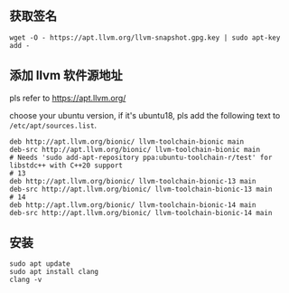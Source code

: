## 获取签名

```
wget -O - https://apt.llvm.org/llvm-snapshot.gpg.key | sudo apt-key add -
```

## 添加 llvm 软件源地址

pls refer to https://apt.llvm.org/

choose your ubuntu version, if it's ubuntu18, pls add the following text to `/etc/apt/sources.list`.

```
deb http://apt.llvm.org/bionic/ llvm-toolchain-bionic main
deb-src http://apt.llvm.org/bionic/ llvm-toolchain-bionic main
# Needs 'sudo add-apt-repository ppa:ubuntu-toolchain-r/test' for libstdc++ with C++20 support
# 13
deb http://apt.llvm.org/bionic/ llvm-toolchain-bionic-13 main
deb-src http://apt.llvm.org/bionic/ llvm-toolchain-bionic-13 main
# 14
deb http://apt.llvm.org/bionic/ llvm-toolchain-bionic-14 main
deb-src http://apt.llvm.org/bionic/ llvm-toolchain-bionic-14 main
```

## 安装

```
sudo apt update
sudo apt install clang
clang -v
```
